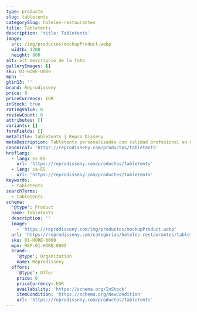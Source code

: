 ```yaml
---
type: producto
slug: tabletents
categorySlug: hoteles-restaurantes
title: Tabletents
description: 'title: Tabletents'
image:
  src: /img/productos/mockupProduct.webp
  width: 1200
  height: 800
alt: alt descripció de la foto
galleryImages: []
sku: 01-HORE-0009
mpn: ''
gtin13: ''
brand: Reprodisseny
price: 0
priceCurrency: EUR
inStock: true
ratingValue: 0
reviewCount: 0
attributes: []
variants: []
formFields: []
metaTitle: Tabletents | Repro Disseny
metaDescription: Tabletents personalizadas con calidad profesional en Cataluña.
canonical: 'https://reprodisseny.com/productos/tabletents'
hreflang:
  - lang: es-ES
    url: 'https://reprodisseny.com/productos/tabletents'
  - lang: ca-ES
    url: 'https://reprodisseny.com/productos/tabletents'
keywords:
  - tabletents
searchTerms:
  - tabletents
schema:
  '@type': Product
  name: Tabletents
  description: ''
  image:
    - 'https://reprodisseny.com/img/productos/mockupProduct.webp'
  url: 'https://reprodisseny.com/categorias/hoteles-restaurantes/tabletents'
  sku: 01-HORE-0009
  mpn: REF-01-HORE-0009
  brand:
    '@type': Organization
    name: Reprodisseny
  offers:
    '@type': Offer
    price: 0
    priceCurrency: EUR
    availability: 'https://schema.org/InStock'
    itemCondition: 'https://schema.org/NewCondition'
    url: 'https://reprodisseny.com/productos/tabletents'
---
```


